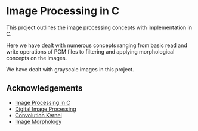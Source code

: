 
# Image Processing in C
This project outlines the image processing concepts with implementation in C.

Here we have dealt with numerous concepts ranging from basic read and write operations of PGM files to filtering and applying morphological concepts on the images.

We have dealt with grayscale images in this project.

## Acknowledgements
 - [Image Processing in C](https://homepages.inf.ed.ac.uk/rbf/BOOKS/PHILLIPS/cips2ed.pdf)
 - [Digital Image Processing](https://en.wikipedia.org/wiki/Digital_image_processing)
 - [Convolution Kernel](https://en.wikipedia.org/wiki/Kernel_(image_processing))
 - [Image Morphology](https://en.wikipedia.org/wiki/Mathematical_morphology)

